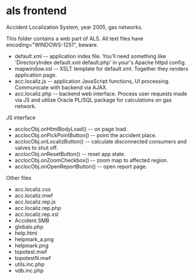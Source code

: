 als frontend
============

Accident Localization System, year 2005, gas networks.

This folder contains a web part of ALS.
All text files have encoding="WINDOWS-1251", beware.

* default.xml -- application index file. You'll need something like 'DirectoryIndex default.xml default.php' in your's Apache httpd config.
* mapwindow.xsl -- XSLT template for default.xml. Together they renders application page.
* acc.localiz.js -- application JavaScript functions, UI processing. Communicate with backend via AJAX.
* acc.localiz.php -- backend web interface. Process user requests made via JS and utilize Oracle PL/SQL package for calculations on gas network.

JS interface

* acclocObj.onHtmlBodyLoad() -- on page load.
* acclocObj.onPickPointButton() -- point the accident place.
* acclocObj.onLocalizButton() -- calculate disconnected consumers and valves to shut off.
* acclocObj.onResetButton() -- reset app state.
* acclocObj.onZoomCheckbox() -- zoom map to affected region.
* acclocObj.onOpenReportButton() -- open report page.

Other files

* acc.localiz.css
* acc.localiz.mwf
* acc.localiz.rep.js
* acc.localiz.rep.php
* acc.localiz.rep.xsl
* Accident.SMB
* globals.php
* help.html
* helpmark_a.png
* helpmark.png
* topotest.mwf
* topotestN.mwf
* utils.inc.php
* vdb.inc.php
